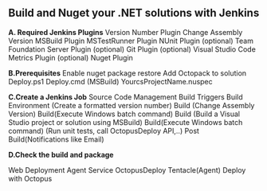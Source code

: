 
## Build and Nuget your .NET solutions with Jenkins ##


**A. Required Jenkins Plugins** 
Version Number Plugin
Change Assembly Version
MSBuild Plugin
MSTestRunner Plugin
NUnit Plugin
(optional) Team Foundation Server Plugin
(optional) Git Plugin
(optional) Visual Studio Code Metrics Plugin
(optional) Nuget Plugin

**B.Prerequisites**
Enable nuget package restore
Add Octopack to solution
Deploy.ps1
Deploy.cmd (MSBuild)
YourcsProjectName.nuspec

**C.Create a Jenkins Job** 
Source Code Management
Build Triggers
Build Environment (Create a formatted version number)
Build (Change Assembly Version)
Build(Execute Windows batch command)
Build (Build a Visual Studio project or solution using MSBuild)
Build(Execute Windows batch command) (Run unit tests, call OctopusDeploy API,..)
Post Build(Notifications like Email)

**D.Check the build and package**

Web Deployment Agent Service OctopusDeploy Tentacle(Agent) Deploy with Octopus